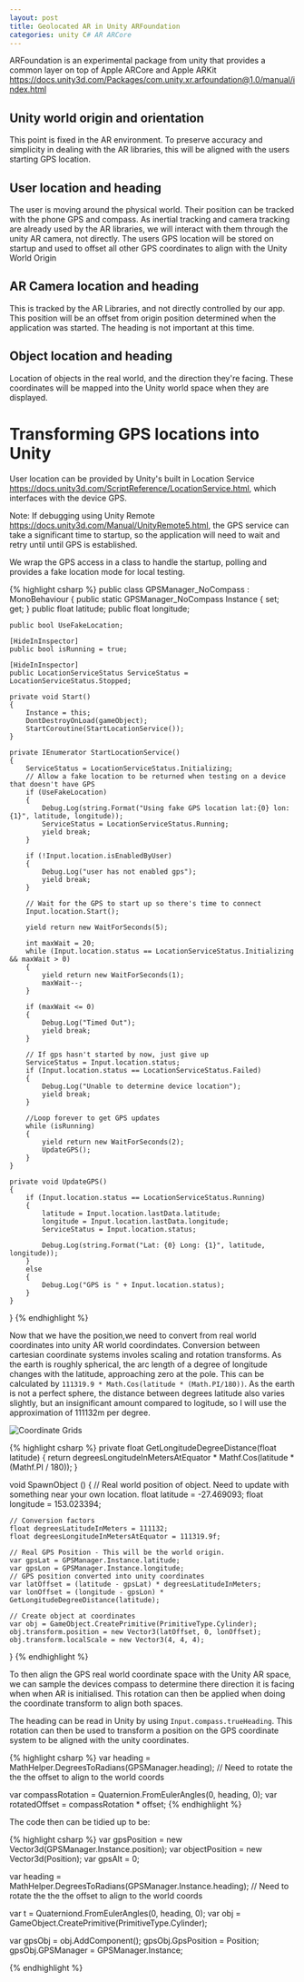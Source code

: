 ```yaml
---
layout: post
title: Geolocated AR in Unity ARFoundation
categories: unity C# AR ARCore
---
```


ARFoundation is an experimental package from unity that provides a common layer on top of Apple ARCore and Apple ARKit https://docs.unity3d.com/Packages/com.unity.xr.arfoundation@1.0/manual/index.html


## Unity world origin and orientation
This point is fixed in the AR environment. To preserve accuracy and simplicity in dealing with the AR libraries, this will be aligned with the users starting GPS location.

## User location and heading
The user is moving around the physical world. Their position can be tracked with the phone GPS and compass. As inertial tracking and camera tracking are already used by the AR libraries, we will interact with them through the unity AR camera, not directly. The users GPS location will be stored on startup and used to offset all other GPS coordinates to align with the Unity World Origin

## AR Camera location and heading
This is tracked by the AR Libraries, and not directly controlled by our app. This position will be an offset from origin position determined when the application was started. The heading is not important at this time.

## Object location and heading
Location of objects in the real world, and the direction they're facing. These coordinates will be mapped into the Unity world space when they are displayed.

# Transforming GPS locations into Unity

User location can be provided by Unity's built in Location Service https://docs.unity3d.com/ScriptReference/LocationService.html, which interfaces with the device GPS.

Note: If debugging using Unity Remote https://docs.unity3d.com/Manual/UnityRemote5.html, the GPS service can take a significant time to startup, so the application will need to wait and retry until until GPS is established.

We wrap the GPS access in a class to handle the startup, polling and provides a fake location mode for local testing.

{% highlight csharp %}
public class GPSManager_NoCompass : MonoBehaviour
{
    public static GPSManager_NoCompass Instance { set; get; }
    public float latitude;
    public float longitude;

    public bool UseFakeLocation;

    [HideInInspector]
    public bool isRunning = true;

    [HideInInspector]
    public LocationServiceStatus ServiceStatus = LocationServiceStatus.Stopped;

    private void Start()
    {
        Instance = this;
        DontDestroyOnLoad(gameObject);
        StartCoroutine(StartLocationService());
    }

    private IEnumerator StartLocationService()
    {
        ServiceStatus = LocationServiceStatus.Initializing;
        // Allow a fake location to be returned when testing on a device that doesn't have GPS
        if (UseFakeLocation)
        {
            Debug.Log(string.Format("Using fake GPS location lat:{0} lon:{1}", latitude, longitude));
            ServiceStatus = LocationServiceStatus.Running;
            yield break;
        }

        if (!Input.location.isEnabledByUser)
        {
            Debug.Log("user has not enabled gps");
            yield break;
        }

        // Wait for the GPS to start up so there's time to connect
        Input.location.Start();

        yield return new WaitForSeconds(5);

        int maxWait = 20;
        while (Input.location.status == LocationServiceStatus.Initializing && maxWait > 0)
        {
            yield return new WaitForSeconds(1);
            maxWait--;
        }

        if (maxWait <= 0)
        {
            Debug.Log("Timed Out");
            yield break;
        }

        // If gps hasn't started by now, just give up
        ServiceStatus = Input.location.status;
        if (Input.location.status == LocationServiceStatus.Failed)
        {
            Debug.Log("Unable to determine device location");
            yield break;
        }

        //Loop forever to get GPS updates
        while (isRunning)
        {
            yield return new WaitForSeconds(2);
            UpdateGPS();
        }
    }

    private void UpdateGPS()
    {
        if (Input.location.status == LocationServiceStatus.Running)
        {
            latitude = Input.location.lastData.latitude;
            longitude = Input.location.lastData.longitude;
            ServiceStatus = Input.location.status;

            Debug.Log(string.Format("Lat: {0} Long: {1}", latitude, longitude));
        }
        else
        {
            Debug.Log("GPS is " + Input.location.status);
        }
    }
}
{% endhighlight %}

Now that we have the position,we need to convert from real world coordinates into unity AR world coordindates. Conversion between cartesian coordinate systems involes scaling and rotation transforms. As the earth is roughly spherical, the arc length of a degree of longitude changes with the latitude, approaching zero at the pole. This can be calculated by `111319.9 * Math.Cos(latitude * (Math.PI/180))`. As the earth is not a perfect sphere, the distance between degrees latitude also varies slightly, but an insignificant amount compared to logitude, so I will use the approximation of 111132m per degree.

![Coordinate Grids](/assets/CoordGrid1.png)

{% highlight csharp %}
private float GetLongitudeDegreeDistance(float latitude)
{
    return degreesLongitudeInMetersAtEquator * Mathf.Cos(latitude * (Mathf.PI / 180));
}

void SpawnObject () {
    // Real world position of object. Need to update with something near your own location.
    float latitude = -27.469093;
    float longitude = 153.023394;

    // Conversion factors
    float degreesLatitudeInMeters = 111132;
    float degreesLongitudeInMetersAtEquator = 111319.9f;

    // Real GPS Position - This will be the world origin.
    var gpsLat = GPSManager.Instance.latitude;
    var gpsLon = GPSManager.Instance.longitude;
    // GPS position converted into unity coordinates
    var latOffset = (latitude - gpsLat) * degreesLatitudeInMeters;
    var lonOffset = (longitude - gpsLon) * GetLongitudeDegreeDistance(latitude);

    // Create object at coordinates
    var obj = GameObject.CreatePrimitive(PrimitiveType.Cylinder);
    obj.transform.position = new Vector3(latOffset, 0, lonOffset);
    obj.transform.localScale = new Vector3(4, 4, 4);
}
{% endhighlight %}

To then align the GPS real world coordinate space with the Unity AR space, we can sample the devices compass to determine there direction it is facing when when AR is initialised. This rotation can then be applied when doing the coordinate transform to align both spaces.

The heading can be read in Unity by using `Input.compass.trueHeading`. This rotation can then be used to transform a position on the GPS coordinate system to be aligned with the unity coordinates.

{% highlight csharp %}
var heading = MathHelper.DegreesToRadians(GPSManager.heading);
// Need to rotate the the the offset to align to the world coords

var compassRotation = Quaternion.FromEulerAngles(0, heading, 0);
var rotatedOffset = compassRotation * offset;
{% endhighlight %}

The code then can be tidied up to be:

{% highlight csharp %}
var gpsPosition = new Vector3d(GPSManager.Instance.position);
var objectPosition = new Vector3d(Position);
var gpsAlt = 0;

var heading = MathHelper.DegreesToRadians(GPSManager.Instance.heading);
// Need to rotate the the the offset to align to the world coords

var t = Quaterniond.FromEulerAngles(0, heading, 0);
var obj = GameObject.CreatePrimitive(PrimitiveType.Cylinder);

var gpsObj = obj.AddComponent<GPSTrackedObject>();
gpsObj.GpsPosition = Position;
gpsObj.GPSManager = GPSManager.Instance;

{% endhighlight %}

